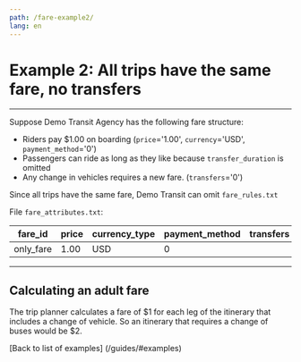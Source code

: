 ```yaml
---
path: /fare-example2/
lang: en
---
```


# Example 2: All trips have the same fare, no transfers

<hr> 

Suppose Demo Transit Agency has the following fare structure:

* Riders pay $1.00 on boarding (```price```='1.00', ```currency```='USD', ```payment_method```='0')
* Passengers can ride as long as they like because ```transfer_duration``` is omitted
* Any change in vehicles requires a new fare. (```transfers```='0')

Since all trips have the same fare, Demo Transit can omit ```fare_rules.txt```

File ```fare_attributes.txt```:

| fare_id   | price | currency_type | payment_method | transfers |
|-----------|-------|---------------|----------------|-----------|
| only_fare | 1.00  | USD           | 0              |           |

<hr>

## Calculating an adult fare

The trip planner calculates a fare of $1 for each leg of the itinerary that 
includes a change of vehicle. So an itinerary that requires a change of buses
would be $2.

[Back to list of examples] (/guides/#examples)